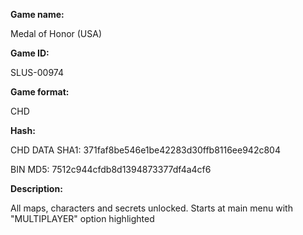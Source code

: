**Game name:**

Medal of Honor (USA)

**Game ID:**

SLUS-00974

**Game format:**

CHD

**Hash:**

CHD DATA SHA1: 371faf8be546e1be42283d30ffb8116ee942c804

BIN MD5: 7512c944cfdb8d1394873377df4a4cf6

**Description:**

All maps, characters and secrets unlocked. Starts at main menu with "MULTIPLAYER" option highlighted